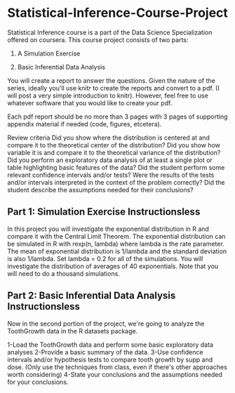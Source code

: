 # Statistical-Inference-Course-Project
Statistical Inference course is a part of the Data Science Specialization offered on coursera. This course project consists of two parts:
&nbsp;

1. A Simulation Exercise
&nbsp;

2. Basic Inferential Data Analysis


You will create a report to answer the questions. Given the nature of the series, ideally you'll use knitr to create the reports and convert to a pdf. (I will post a very simple introduction to knitr). However, feel free to use whatever software that you would like to create your pdf.

Each pdf report should be no more than 3 pages with 3 pages of supporting appendix material if needed (code, figures, etcetera).

Review criteria
Did you show where the distribution is centered at and compare it to the theoretical center of the distribution?
Did you show how variable it is and compare it to the theoretical variance of the distribution?
Did you perform an exploratory data analysis of at least a single plot or table highlighting basic features of the data?
Did the student perform some relevant confidence intervals and/or tests?
Were the results of the tests and/or intervals interpreted in the context of the problem correctly?
Did the student describe the assumptions needed for their conclusions?

## Part 1: Simulation Exercise Instructionsless 

In this project you will investigate the exponential distribution in R and compare it with the Central Limit Theorem.
The exponential distribution can be simulated in R with rexp(n, lambda) where lambda is the rate parameter.
The mean of exponential distribution is 1/lambda and the standard deviation is also 1/lambda. Set lambda = 0.2 for all
of the simulations. You will investigate the distribution of averages of 40 exponentials. Note that you will need to do
a thousand simulations. 


## Part 2: Basic Inferential Data Analysis Instructionsless 
Now in the second portion of the project, we're going to analyze the ToothGrowth data in the R datasets package.

1-Load the ToothGrowth data and perform some basic exploratory data analyses
2-Provide a basic summary of the data.
3-Use confidence intervals and/or hypothesis tests to compare tooth growth by supp and dose. (Only use the techniques from class, even if there's other approaches worth considering)
4-State your conclusions and the assumptions needed for your conclusions.


